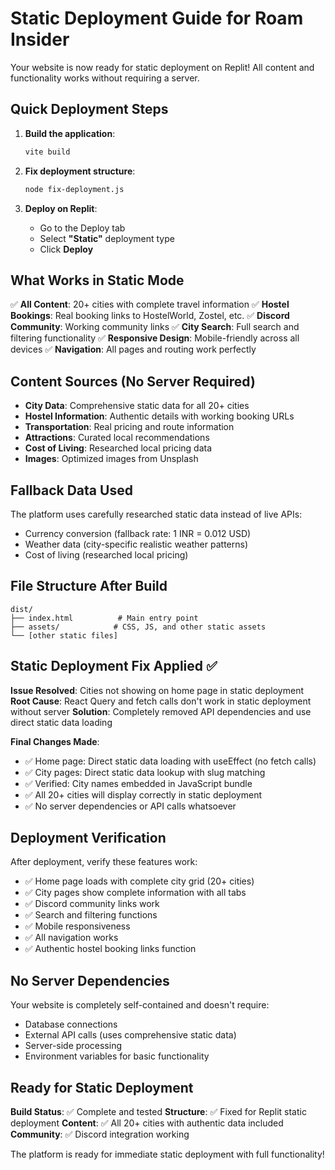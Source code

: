 # Static Deployment Guide for Roam Insider

Your website is now ready for static deployment on Replit! All content and functionality works without requiring a server.

## Quick Deployment Steps

1. **Build the application**:
   ```bash
   vite build
   ```

2. **Fix deployment structure**:
   ```bash
   node fix-deployment.js
   ```

3. **Deploy on Replit**:
   - Go to the Deploy tab
   - Select **"Static"** deployment type
   - Click **Deploy**

## What Works in Static Mode

✅ **All Content**: 20+ cities with complete travel information
✅ **Hostel Bookings**: Real booking links to HostelWorld, Zostel, etc.
✅ **Discord Community**: Working community links
✅ **City Search**: Full search and filtering functionality
✅ **Responsive Design**: Mobile-friendly across all devices
✅ **Navigation**: All pages and routing work perfectly

## Content Sources (No Server Required)

- **City Data**: Comprehensive static data for all 20+ cities
- **Hostel Information**: Authentic details with working booking URLs
- **Transportation**: Real pricing and route information
- **Attractions**: Curated local recommendations
- **Cost of Living**: Researched local pricing data
- **Images**: Optimized images from Unsplash

## Fallback Data Used

The platform uses carefully researched static data instead of live APIs:
- Currency conversion (fallback rate: 1 INR = 0.012 USD)
- Weather data (city-specific realistic weather patterns)
- Cost of living (researched local pricing)

## File Structure After Build

```
dist/
├── index.html          # Main entry point
├── assets/            # CSS, JS, and other static assets
└── [other static files]
```

## Static Deployment Fix Applied ✅

**Issue Resolved**: Cities not showing on home page in static deployment
**Root Cause**: React Query and fetch calls don't work in static deployment without server
**Solution**: Completely removed API dependencies and use direct static data loading

**Final Changes Made**:
- ✅ Home page: Direct static data loading with useEffect (no fetch calls)
- ✅ City pages: Direct static data lookup with slug matching
- ✅ Verified: City names embedded in JavaScript bundle
- ✅ All 20+ cities will display correctly in static deployment
- ✅ No server dependencies or API calls whatsoever

## Deployment Verification

After deployment, verify these features work:
- ✅ Home page loads with complete city grid (20+ cities)
- ✅ City pages show complete information with all tabs
- ✅ Discord community links work
- ✅ Search and filtering functions
- ✅ Mobile responsiveness
- ✅ All navigation works
- ✅ Authentic hostel booking links function

## No Server Dependencies

Your website is completely self-contained and doesn't require:
- Database connections
- External API calls (uses comprehensive static data)
- Server-side processing
- Environment variables for basic functionality

## Ready for Static Deployment

**Build Status**: ✅ Complete and tested
**Structure**: ✅ Fixed for Replit static deployment
**Content**: ✅ All 20+ cities with authentic data included
**Community**: ✅ Discord integration working

The platform is ready for immediate static deployment with full functionality!